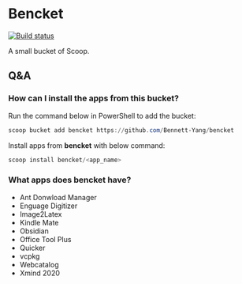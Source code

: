 # Bencket

[![Build status](https://ci.appveyor.com/api/projects/status/ltihf6e1d7bdsebk/branch/master?svg=true)](https://ci.appveyor.com/project/Bennett-Yang/bencket/branch/master)

A small bucket of Scoop.

Q&A
--------

### How can I install the apps from this bucket?

Run the command below in PowerShell to add the bucket:

``` powershell
scoop bucket add bencket https://github.com/Bennett-Yang/bencket
```

Install apps from **bencket** with below command:

``` powershell
scoop install bencket/<app_name>
```

### What apps does bencket have?
* Ant Donwload Manager
* Enguage Digitizer
* Image2Latex
* Kindle Mate
* Obsidian
* Office Tool Plus
* Quicker
* vcpkg
* Webcatalog
* Xmind 2020